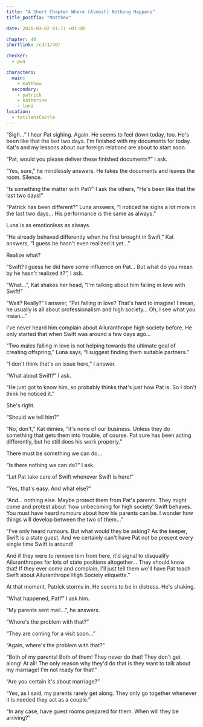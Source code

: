 ```yaml
---
title: "A Short Chapter Where (Almost) Nothing Happens"
title_postfix: "Matthew"

date: 2020-03-02 01:11 +01:00

chapter: 40
shortlink: /cd/1/40/

checker:
  - pwa

characters:
  main:
    - matthew
  secondary:
    - patrick
    - katherine
    - luna
location:
  - tatilansCastle
---
```

“Sigh…” I hear Pat sighing. Again.
He seems to feel down today, too.
He's been like that the last two days.
I'm finished with my documents for today.
Kat's and my lessons about our foreign relations are about to start soon.

“Pat, would you please deliver these finished documents?” I ask.

“Yes, sure,” he mindlessly answers.
He takes the documents and leaves the room. Silence.

“Is something the matter with Pat?” I ask the others, “He's been like that the last two days!”

“Patrick has been different?” Luna answers, “I noticed he sighs a lot more in the last two days…
His performance is the same as always.”

Luna is as emotionless as always.

“He already behaved differently when he first brought in Swift,” Kat answers, “I guess he hasn't even realized it yet…”

Realize what?

“Swift? I guess he did have some influence on Pat…
But what do you mean by he hasn't realized it?”, I ask.

“What…”, Kat shakes her head, “I'm talking about him falling in love with Swift!”

“Wait? Really?” I answer, “Pat falling in love? That's hard to imagine!
I mean, he usually is all about professionalism and high society… Oh, I see what you mean…”

I've never heard him complain about Ailuranthrope high society before.
He only started that when Swift was around a few days ago…

“Two males falling in love is not helping towards the ultimate goal of creating offspring,” Luna says, “I suggest finding them suitable partners.”

“I don't think that's an issue here,” I answer.

“What about Swift?” I ask.

“He just got to know him, so probably thinks that's just how Pat is. So I don't think he noticed it.”

She's right.

“Should we tell him?”

“No, don't,” Kat denies, “it's none of our business.
Unless they do something that gets them into trouble, of course.
Pat sure has been acting differently, but he still does his work properly.”

There must be something we can do…

“Is there nothing we can do?” I ask.

“Let Pat take care of Swift whenever Swift is here!”

“Yes, that's easy. And what else?”

“And… nothing else. Maybe protect them from Pat's parents.
They might come and protest about ‘how unbecoming for high society’ Swift behaves.
You must have heard rumours about how his parents can be.
I wonder how things will develop between the two of them…”

“I've only heard rumours.
But what would they be asking?
As the keeper, Swift is a state guest.
And we certainly can't have Pat not be present every single time Swift is around!

And if they were to remove him from here, it'd signal to disqualify Ailuranthropes for lots of state positions altogether…
They should know that!
If they ever come and complain, I'll just tell them we'll have Pat teach Swift about Ailuranthrope High Society etiquette.”

At that moment, Patrick storms in. He seems to be in distress.
He's shaking.

“What happened, Pat?” I ask him.

“My parents sent mail…”, he answers.

“Where's the problem with that?”

“They are coming for a visit soon…”

“Again, where's the problem with that?”

“Both of my parents!
Both of them!
They never do that!
They don't get along! At all!
The only reason why they'd do that is they want to talk about my marriage!
I'm not ready for that!”

“Are you certain it's about marriage?”

“Yes, as I said, my parents rarely get along.
They only go together whenever it is needed they act as a couple.”

“In any case, have guest rooms prepared for them. When will they be arriving?”
